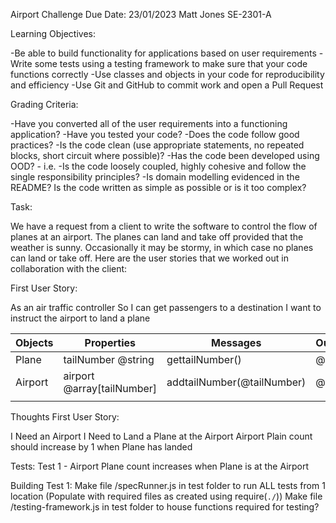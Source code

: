 Airport Challenge 
Due Date: 23/01/2023
Matt Jones
SE-2301-A

Learning Objectives:

-Be able to build functionality for applications based on user requirements
-Write some tests using a testing framework to make sure that your code functions correctly
-Use classes and objects in your code for reproducibility and efficiency
-Use Git and GitHub to commit work and open a Pull Request

Grading Criteria:

-Have you converted all of the user requirements into a functioning application?
-Have you tested your code?
-Does the code follow good practices?
    -Is the code clean (use appropriate statements, no repeated blocks, short circuit where possible)?
    -Has the code been developed using OOD? - i.e.
        -Is the code loosely coupled, highly cohesive and follow the single responsibility principles?
        -Is domain modelling evidenced in the README?
Is the code written as simple as possible or is it too complex?

Task:

We have a request from a client to write the software to control the flow of planes at an airport. The planes can land and take off provided that the weather is sunny. Occasionally it may be stormy, in which case no planes can land or take off.  Here are the user stories that we worked out in collaboration with the client:

First User Story:

As an air traffic controller
So I can get passengers to a destination
I want to instruct the airport to land a plane

| Objects | Properties                 | Messages                   | Outputs |
| ------- | -------------------------- | -------------------------- | ------- |
| Plane   | tailNumber @string         | gettailNumber()            | @string |
| Airport | airport @array[tailNumber] | addtailNumber(@tailNumber) | @void   |
|         |                            |                            |         |

Thoughts First User Story:

I Need an Airport
I Need to Land a Plane at the Airport
Airport Plain count should increase by 1 when Plane has landed

Tests:
Test 1 - Airport Plane count increases when Plane is at the Airport 

Building Test 1:
Make file /specRunner.js in test folder to run ALL tests from 1 location (Populate with required files as created using require(`./`))
Make file /testing-framework.js in test folder to house functions required for testing?

